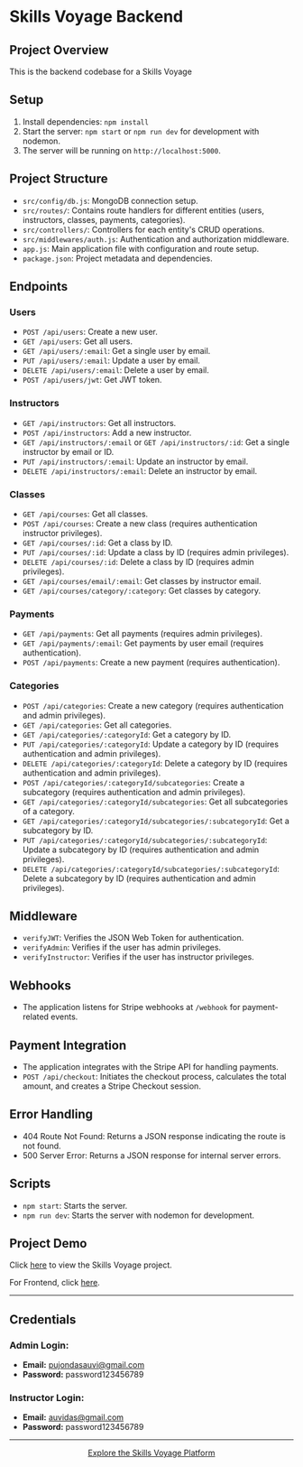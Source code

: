 # Skills Voyage Backend

## Project Overview

This is the backend codebase for a Skills Voyage

## Setup

1. Install dependencies: `npm install`
2. Start the server: `npm start` or `npm run dev` for development with nodemon.
3. The server will be running on `http://localhost:5000`.

## Project Structure

- `src/config/db.js`: MongoDB connection setup.
- `src/routes/`: Contains route handlers for different entities (users, instructors, classes, payments, categories).
- `src/controllers/`: Controllers for each entity's CRUD operations.
- `src/middlewares/auth.js`: Authentication and authorization middleware.
- `app.js`: Main application file with configuration and route setup.
- `package.json`: Project metadata and dependencies.

## Endpoints

### Users

- `POST /api/users`: Create a new user.
- `GET /api/users`: Get all users.
- `GET /api/users/:email`: Get a single user by email.
- `PUT /api/users/:email`: Update a user by email.
- `DELETE /api/users/:email`: Delete a user by email.
- `POST /api/users/jwt`: Get JWT token.

### Instructors

- `GET /api/instructors`: Get all instructors.
- `POST /api/instructors`: Add a new instructor.
- `GET /api/instructors/:email` or `GET /api/instructors/:id`: Get a single instructor by email or ID.
- `PUT /api/instructors/:email`: Update an instructor by email.
- `DELETE /api/instructors/:email`: Delete an instructor by email.

### Classes

- `GET /api/courses`: Get all classes.
- `POST /api/courses`: Create a new class (requires authentication instructor privileges).
- `GET /api/courses/:id`: Get a class by ID.
- `PUT /api/courses/:id`: Update a class by ID (requires admin privileges).
- `DELETE /api/courses/:id`: Delete a class by ID (requires admin privileges).
- `GET /api/courses/email/:email`: Get classes by instructor email.
- `GET /api/courses/category/:category`: Get classes by category.

### Payments

- `GET /api/payments`: Get all payments (requires admin privileges).
- `GET /api/payments/:email`: Get payments by user email (requires authentication).
- `POST /api/payments`: Create a new payment (requires authentication).

### Categories

- `POST /api/categories`: Create a new category (requires authentication and admin privileges).
- `GET /api/categories`: Get all categories.
- `GET /api/categories/:categoryId`: Get a category by ID.
- `PUT /api/categories/:categoryId`: Update a category by ID (requires authentication and admin privileges).
- `DELETE /api/categories/:categoryId`: Delete a category by ID (requires authentication and admin privileges).
- `POST /api/categories/:categoryId/subcategories`: Create a subcategory (requires authentication and admin privileges).
- `GET /api/categories/:categoryId/subcategories`: Get all subcategories of a category.
- `GET /api/categories/:categoryId/subcategories/:subcategoryId`: Get a subcategory by ID.
- `PUT /api/categories/:categoryId/subcategories/:subcategoryId`: Update a subcategory by ID (requires authentication and admin privileges).
- `DELETE /api/categories/:categoryId/subcategories/:subcategoryId`: Delete a subcategory by ID (requires authentication and admin privileges).

## Middleware

- `verifyJWT`: Verifies the JSON Web Token for authentication.
- `verifyAdmin`: Verifies if the user has admin privileges.
- `verifyInstructor`: Verifies if the user has instructor privileges.

## Webhooks

- The application listens for Stripe webhooks at `/webhook` for payment-related events.

## Payment Integration

- The application integrates with the Stripe API for handling payments.
- `POST /api/checkout`: Initiates the checkout process, calculates the total amount, and creates a Stripe Checkout session.

## Error Handling

- 404 Route Not Found: Returns a JSON response indicating the route is not found.
- 500 Server Error: Returns a JSON response for internal server errors.

## Scripts

- `npm start`: Starts the server.
- `npm run dev`: Starts the server with nodemon for development.

## Project Demo

Click [here](https://skills-voyage-elm.netlify.app/) to view the Skills Voyage project.

For Frontend, click [here](#https://github.com/the-pujon/skill-voyage-frontend).

---

## Credentials

### Admin Login:

- **Email:** pujondasauvi@gmail.com
- **Password:** password123456789

### Instructor Login:

- **Email:** auvidas@gmail.com
- **Password:** password123456789

---

<div align="center">
  <a href="https://skills-voyage-elm.netlify.app/">Explore the Skills Voyage Platform</a>
</div>
